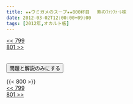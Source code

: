 ```yaml
---
title: ★★ウミガメのスープ★★800杯目 　熊のﾌｧﾝﾌｧｰﾚ味
date: 2012-03-02T12:00:00+09:00
tags: [2012年,オカルト板]
---
```

<div class="th_left"><a href="../799"><< 799</a></div>
<div class="th_right"><a href="../801">801 >></a></div>
<br><br>
<script src="../../js/cupsoup.js"></script>
<form>
<input type="button" value="問題と解説のみにする" onClick="toggleCupsoup()">
</form>
{{< 800 >}}
<div class="th_left"><a href="../799"><< 799</a></div>
<div class="th_right"><a href="../801">801 >></a></div>